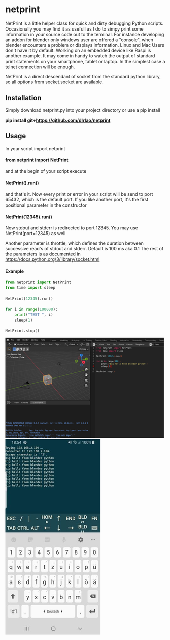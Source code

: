 # netprint

NetPrint is a little helper class for quick and dirty debugging Python scripts. Occasionally you may find it as usefull as I do to simpy print some information in your
source code out to the terminal. For instance developing an addon for blender only windows user are offered a "console", when blender encounters a problem or displays
information. Linux and Mac Users don't have it by default. Working on an embedded device like Raspi is another example. It may come in handy to watch the output of standard print statements on your
smartphone, tablet or laptop. In the simplest case a telnet connection will be enough. 

NetPrint is a direct descendant of socket from the standard python library, so all options from socket.socket are available.

## Installation
Simply download netprint.py into your project directory or use a pip install

**pip install git+https://github.com/dh1ao/netprint**

## Usage
In your script import netprint
#### from netprint import NetPrint

and at the begin of your script execute
#### NetPrint().run()
and that's it. Now every print or error in your script will be send to port 65432, which is the default port.
If you like another port, it's the first positional parameter in the constructor
#### NetPrint(12345).run()
Now stdout and stderr is redirected to port 12345. You may use NetPrint(port=12345) as well

Another parameter is throttle, which defines the duration between successive read's of stdout and stderr. Default is 100 ms aka 0.1
The rest of the parameters is as documented in https://docs.python.org/3/library/socket.html

#### Example
```python
from netprint import NetPrint
from time import sleep

NetPrint(12345).run()

for i in range(100000):  
    print("TEST ", i)  
    sleep(1)

NetPrint.stop()
```

![blender_screen](blendernetprint.png)
![blender_smart](Screenshot_20211227-185459_JuiceSSH.jpg)
